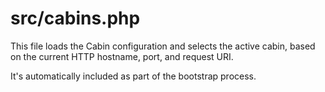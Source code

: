 # src/cabins.php

This file loads the Cabin configuration and selects the active cabin, based on
the current HTTP hostname, port, and request URI.

It's automatically included as part of the bootstrap process.